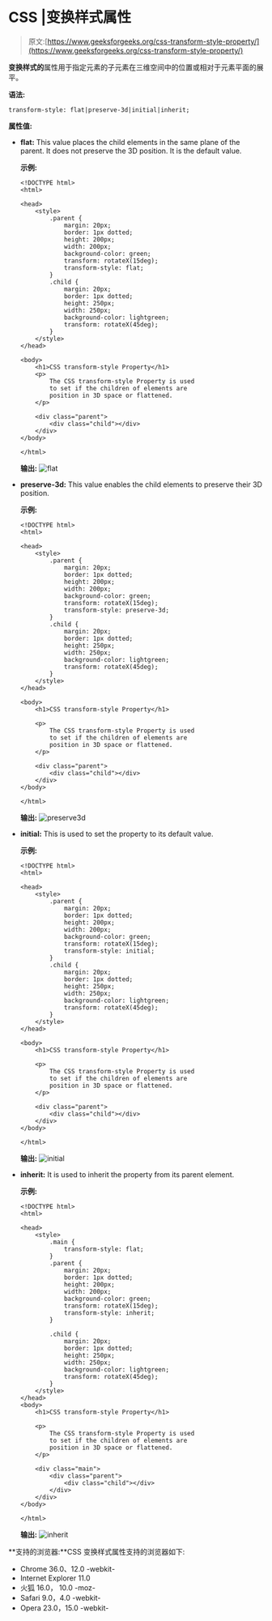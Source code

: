 # CSS |变换样式属性

> 原文:[https://www.geeksforgeeks.org/css-transform-style-property/](https://www.geeksforgeeks.org/css-transform-style-property/)

**变换样式的**属性用于指定元素的子元素在三维空间中的位置或相对于元素平面的展平。

**语法:**

```
transform-style: flat|preserve-3d|initial|inherit;
```

**属性值:**

*   **flat:** This value places the child elements in the same plane of the parent. It does not preserve the 3D position. It is the default value.

    **示例:**

    ```
    <!DOCTYPE html>
    <html>

    <head>
        <style>
            .parent {
                margin: 20px;
                border: 1px dotted;
                height: 200px;
                width: 200px;
                background-color: green;
                transform: rotateX(15deg);
                transform-style: flat;
            }
            .child {
                margin: 20px;
                border: 1px dotted;
                height: 250px;
                width: 250px;
                background-color: lightgreen;
                transform: rotateX(45deg);
            }
        </style>
    </head>

    <body>
        <h1>CSS transform-style Property</h1>
        <p>
            The CSS transform-style Property is used
            to set if the children of elements are
            position in 3D space or flattened.
        </p>

        <div class="parent">
            <div class="child"></div>
        </div>
    </body>

    </html>
    ```

    **输出:**
    ![flat](img/72ba2d39ac63b5ee5cb864d11e1f7ec1.png)

*   **preserve-3d:** This value enables the child elements to preserve their 3D position.

    **示例:**

    ```
    <!DOCTYPE html>
    <html>

    <head>
        <style>
            .parent {
                margin: 20px;
                border: 1px dotted;
                height: 200px;
                width: 200px;
                background-color: green;
                transform: rotateX(15deg);
                transform-style: preserve-3d;
            }
            .child {
                margin: 20px;
                border: 1px dotted;
                height: 250px;
                width: 250px;
                background-color: lightgreen;
                transform: rotateX(45deg);
            }
        </style>
    </head>

    <body>
        <h1>CSS transform-style Property</h1>

        <p>
            The CSS transform-style Property is used
            to set if the children of elements are
            position in 3D space or flattened.
        </p>

        <div class="parent">
            <div class="child"></div>
        </div>
    </body>

    </html>
    ```

    **输出:**
    ![preserve3d](img/34c857f8731483d4c293a938e72ce863.png)

*   **initial:** This is used to set the property to its default value.

    **示例:**

    ```
    <!DOCTYPE html>
    <html>

    <head>
        <style>
            .parent {
                margin: 20px;
                border: 1px dotted;
                height: 200px;
                width: 200px;
                background-color: green;
                transform: rotateX(15deg);
                transform-style: initial;
            }
            .child {
                margin: 20px;
                border: 1px dotted;
                height: 250px;
                width: 250px;
                background-color: lightgreen;
                transform: rotateX(45deg);
            }
        </style>
    </head>

    <body>
        <h1>CSS transform-style Property</h1>

        <p>
            The CSS transform-style Property is used
            to set if the children of elements are
            position in 3D space or flattened.
        </p>

        <div class="parent">
            <div class="child"></div>
        </div>
    </body>

    </html>
    ```

    **输出:**
    ![initial](img/03a202bdc52b865ed1a57d62f7497647.png)

*   **inherit:** It is used to inherit the property from its parent element.

    **示例:**

    ```
    <!DOCTYPE html>
    <html>

    <head>
        <style>
            .main {
                transform-style: flat;
            }
            .parent {
                margin: 20px;
                border: 1px dotted;
                height: 200px;
                width: 200px;
                background-color: green;
                transform: rotateX(15deg);
                transform-style: inherit;
            }

            .child {
                margin: 20px;
                border: 1px dotted;
                height: 250px;
                width: 250px;
                background-color: lightgreen;
                transform: rotateX(45deg);
            }
        </style>
    </head>
    <body>
        <h1>CSS transform-style Property</h1>

        <p>
            The CSS transform-style Property is used
            to set if the children of elements are
            position in 3D space or flattened.
        </p>

        <div class="main">
            <div class="parent">
                <div class="child"></div>
            </div>
        </div>
    </body>

    </html>
    ```

    **输出:**
    ![inherit](img/92e2015f584a4c238ed9ecc4d5e60b66.png)

**支持的浏览器:**CSS 变换样式属性支持的浏览器如下:

*   Chrome 36.0、12.0 -webkit-
*   Internet Explorer 11.0
*   火狐 16.0， 10.0 -moz-
*   Safari 9.0，4.0 -webkit-
*   Opera 23.0，15.0 -webkit-